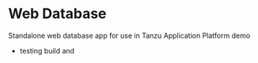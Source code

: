 # Web Database

Standalone web database app for use in Tanzu Application Platform demo
- testing build and 

